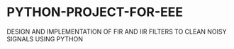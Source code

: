 # PYTHON-PROJECT-FOR-EEE
DESIGN AND IMPLEMENTATION OF FIR AND IIR FILTERS TO CLEAN NOISY SIGNALS USING PYTHON
